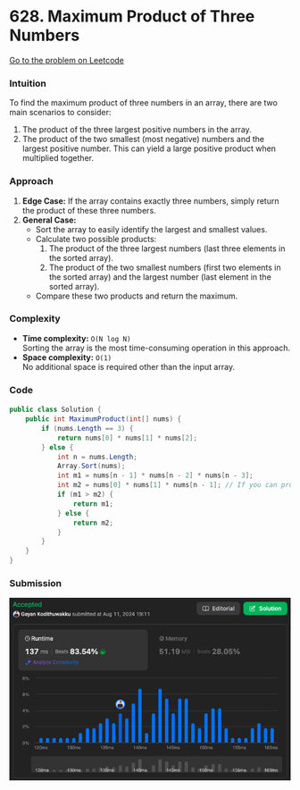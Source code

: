 # 628. Maximum Product of Three Numbers

[Go to the problem on Leetcode](https://leetcode.com/problems/maximum-product-of-three-numbers)

### Intuition
To find the maximum product of three numbers in an array, there are two main scenarios to consider:
1. The product of the three largest positive numbers in the array.
2. The product of the two smallest (most negative) numbers and the largest positive number. This can yield a large positive product when multiplied together.

### Approach
1. **Edge Case:** If the array contains exactly three numbers, simply return the product of these three numbers.
2. **General Case:** 
   - Sort the array to easily identify the largest and smallest values.
   - Calculate two possible products:
     1. The product of the three largest numbers (last three elements in the sorted array).
     2. The product of the two smallest numbers (first two elements in the sorted array) and the largest number (last element in the sorted array).
   - Compare these two products and return the maximum.

### Complexity
- **Time complexity:** `O(N log N)`  
  Sorting the array is the most time-consuming operation in this approach.
- **Space complexity:** `O(1)`  
  No additional space is required other than the input array.

### Code

```csharp
public class Solution {
    public int MaximumProduct(int[] nums) {
        if (nums.Length == 3) {
            return nums[0] * nums[1] * nums[2];
        } else {
            int n = nums.Length;
            Array.Sort(nums);
            int m1 = nums[n - 1] * nums[n - 2] * nums[n - 3];
            int m2 = nums[0] * nums[1] * nums[n - 1]; // If you can produce a max positive number, that would be two negative numbers and the maximum positive number.
            if (m1 > m2) {
                return m1;
            } else {
                return m2;
            }
        }
    }
}
```

### Submission
![Submission](./image.png)